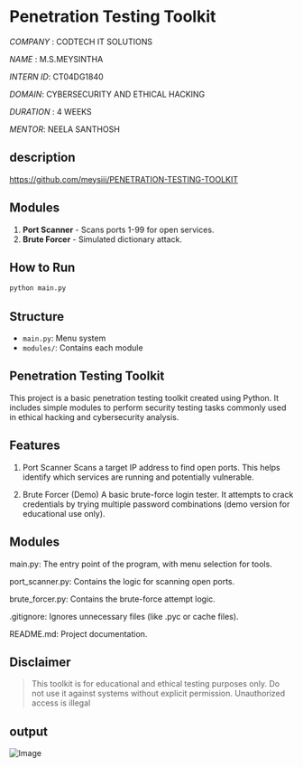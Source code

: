 # Penetration Testing Toolkit

*COMPANY* : CODTECH IT SOLUTIONS

*NAME* : M.S.MEYSINTHA

*INTERN ID*: CT04DG1840

*DOMAIN*: CYBERSECURITY AND ETHICAL HACKING

*DURATION* : 4 WEEKS

*MENTOR*: NEELA SANTHOSH

## description

https://github.com/meysiii/PENETRATION-TESTING-TOOLKIT

## Modules
1. **Port Scanner** - Scans ports 1-99 for open services.
2. **Brute Forcer** - Simulated dictionary attack.

## How to Run
```bash
python main.py
```
## Structure
- `main.py`: Menu system
- `modules/`: Contains each module

## Penetration Testing Toolkit

This project is a basic penetration testing toolkit created using Python. It includes simple modules to perform security testing tasks commonly used in ethical hacking and cybersecurity analysis.

## Features

1. Port Scanner
Scans a target IP address to find open ports. This helps identify which services are running and potentially vulnerable.

2. Brute Forcer (Demo)
A basic brute-force login tester. It attempts to crack credentials by trying multiple password combinations (demo version for educational use only).

## Modules

main.py: The entry point of the program, with menu selection for tools.

port_scanner.py: Contains the logic for scanning open ports.

brute_forcer.py: Contains the brute-force attempt logic.

.gitignore: Ignores unnecessary files (like .pyc or cache files).

README.md: Project documentation.

## Disclaimer

> This toolkit is for educational and ethical testing purposes only. Do not use it against systems without explicit permission. Unauthorized access is illegal

## output

![Image](https://github.com/user-attachments/assets/49e9b7d4-4358-4f53-a334-a63e63a269e9)
